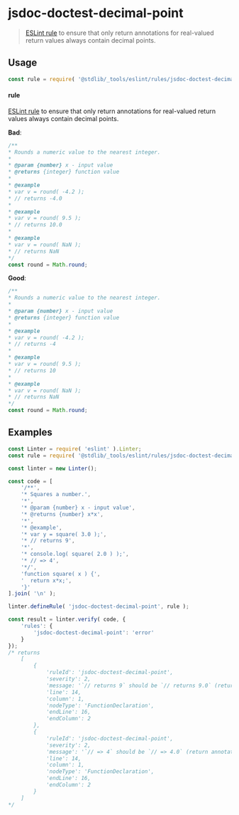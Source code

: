 <!--

@license Apache-2.0

Copyright (c) 2018 The Stdlib Authors.

Licensed under the Apache License, Version 2.0 (the "License");
you may not use this file except in compliance with the License.
You may obtain a copy of the License at

   http://www.apache.org/licenses/LICENSE-2.0

Unless required by applicable law or agreed to in writing, software
distributed under the License is distributed on an "AS IS" BASIS,
WITHOUT WARRANTIES OR CONDITIONS OF ANY KIND, either express or implied.
See the License for the specific language governing permissions and
limitations under the License.

-->

# jsdoc-doctest-decimal-point

> [ESLint rule][eslint-rules] to ensure that only return annotations for real-valued return values always contain decimal points.

<section class="intro">

</section>

<!-- /.intro -->

<section class="usage">

## Usage

```javascript
const rule = require( '@stdlib/_tools/eslint/rules/jsdoc-doctest-decimal-point' );
```

#### rule

[ESLint rule][eslint-rules] to ensure that only return annotations for real-valued return values always contain decimal points.

**Bad**:

<!-- eslint-disable stdlib/jsdoc-doctest-decimal-point, stdlib/no-builtin-math -->

```javascript
/**
* Rounds a numeric value to the nearest integer.
*
* @param {number} x - input value
* @returns {integer} function value
*
* @example
* var v = round( -4.2 );
* // returns -4.0
*
* @example
* var v = round( 9.5 );
* // returns 10.0
*
* @example
* var v = round( NaN );
* // returns NaN
*/
const round = Math.round;
```

**Good**:

<!-- eslint-disable stdlib/no-builtin-math -->

```javascript
/**
* Rounds a numeric value to the nearest integer.
*
* @param {number} x - input value
* @returns {integer} function value
*
* @example
* var v = round( -4.2 );
* // returns -4
*
* @example
* var v = round( 9.5 );
* // returns 10
*
* @example
* var v = round( NaN );
* // returns NaN
*/
const round = Math.round;
```

</section>

<!-- /.usage -->

<section class="examples">

## Examples

<!-- eslint no-undef: "error" -->

```javascript
const Linter = require( 'eslint' ).Linter;
const rule = require( '@stdlib/_tools/eslint/rules/jsdoc-doctest-decimal-point' );

const linter = new Linter();

const code = [
    '/**',
    '* Squares a number.',
    '*',
    '* @param {number} x - input value',
    '* @returns {number} x*x',
    '*',
    '* @example',
    '* var y = square( 3.0 );',
    '* // returns 9',
    '*',
    '* console.log( square( 2.0 ) );',
    '* // => 4',
    '*/',
    'function square( x ) {',
    '  return x*x;',
    '}'
].join( '\n' );

linter.defineRule( 'jsdoc-doctest-decimal-point', rule );

const result = linter.verify( code, {
    'rules': {
        'jsdoc-doctest-decimal-point': 'error'
    }
});
/* returns
    [
        {
            'ruleId': 'jsdoc-doctest-decimal-point',
            'severity': 2,
            'message: '`// returns 9` should be `// returns 9.0` (return annotations for values of type `number` must always include a decimal point)',
            'line': 14,
            'column': 1,
            'nodeType': 'FunctionDeclaration',
            'endLine': 16,
            'endColumn': 2
        },
        {
            'ruleId': 'jsdoc-doctest-decimal-point',
            'severity': 2,
            'message': '`// => 4` should be `// => 4.0` (return annotations for values of type `number` must always include a decimal point)',
            'line': 14,
            'column': 1,
            'nodeType': 'FunctionDeclaration',
            'endLine': 16,
            'endColumn': 2
        }
    ]
*/
```

</section>

<!-- /.examples -->

<!-- Section for related `stdlib` packages. Do not manually edit this section, as it is automatically populated. -->

<section class="related">

</section>

<!-- /.related -->

<!-- Section for all links. Make sure to keep an empty line after the `section` element and another before the `/section` close. -->

<section class="links">

[eslint-rules]: https://eslint.org/docs/developer-guide/working-with-rules

</section>

<!-- /.links -->
